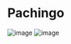 # Pachingo

![image](https://user-images.githubusercontent.com/964052/229279402-4757b952-c35f-45aa-b210-350a1b472b26.png)
![image](https://user-images.githubusercontent.com/964052/229279460-231aa208-2b9d-49fe-81ba-1f01e0db8df0.png)
